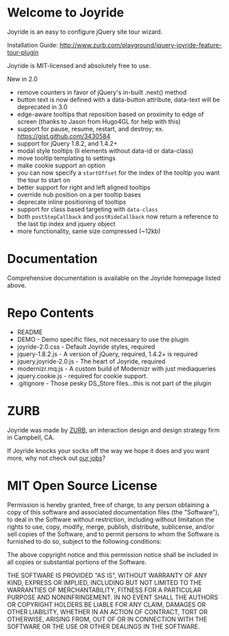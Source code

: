 Welcome to Joyride
=====================

Joyride is an easy to configure jQuery site tour wizard.

Installation Guide:      http://www.zurb.com/playground/jquery-joyride-feature-tour-plugin

Joyride is MIT-licensed and absolutely free to use.

New in 2.0
* remove counters in favor of jQuery's in-built .next() method
* button text is now defined with a data-button attribute, data-text will be deprecated in 3.0
* edge-aware tooltips that reposition based on proximity to edge of screen (thanks to Jason from Hugo4GL for help with this)
* support for pause, resume, restart, and destroy; ex. https://gist.github.com/3430584
* support for jQuery 1.8.2, and 1.4.2+
* modal style tooltips (li elements without data-id or data-class)
* move tooltip templating to settings
* make cookie support an option
* you can now specify a `startOffset` for the index of the tooltip you want the tour to start on
* better support for right and left aligned tooltips
* override nub position on a per tooltip bases
* deprecate inline positioning of tooltips
* support for class based targeting with `data-class`
* both `postStepCallback` and `postRideCallback` now return a reference to the last tip index and jquery object
* more functionality, same size compressed (~12kb)

Documentation
==============

Comprehensive documentation is available on the Joyride homepage listed above.

Repo Contents
=============

* README
* DEMO - Demo specific files, not necessary to use the plugin
* joyride-2.0.css - Default Joyride styles, required
* jquery-1.8.2.js - A version of jQuery, required, 1.4.2+ is required
* jquery.joyride-2.0.js - The heart of Joyride, required
* modernizr.mq.js - A custom build of Modernizr with just mediaqueries
* jquery.cookie.js - required for cookie support.
* .gitignore - Those pesky DS_Store files...this is not part of the plugin

ZURB
====

Joyride was made by [ZURB](http://www.zurb.com), an interaction design and design strategy firm in Campbell, CA.

If Joyride knocks your socks off the way we hope it does and you want more, why not check out [our jobs](http://www.zurb.com/talent/jobs)?

MIT Open Source License
=======================

Permission is hereby granted, free of charge, to any person obtaining a copy of this software and associated documentation files (the "Software"), to deal in the Software without restriction, including without limitation the rights to use, copy, modify, merge, publish, distribute, sublicense, and/or sell copies of the Software, and to permit persons to whom the Software is furnished to do so, subject to the following conditions:

The above copyright notice and this permission notice shall be included in all copies or substantial portions of the Software.

THE SOFTWARE IS PROVIDED "AS IS", WITHOUT WARRANTY OF ANY KIND, EXPRESS OR IMPLIED, INCLUDING BUT NOT LIMITED TO THE WARRANTIES OF MERCHANTABILITY, FITNESS FOR A PARTICULAR PURPOSE AND NONINFRINGEMENT. IN NO EVENT SHALL THE AUTHORS OR COPYRIGHT HOLDERS BE LIABLE FOR ANY CLAIM, DAMAGES OR OTHER LIABILITY, WHETHER IN AN ACTION OF CONTRACT, TORT OR OTHERWISE, ARISING FROM, OUT OF OR IN CONNECTION WITH THE SOFTWARE OR THE USE OR OTHER DEALINGS IN THE SOFTWARE.
